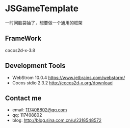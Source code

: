 # JSGameTemplate
一时间脑袋抽了，想要做一个通用的框架

FrameWork
-----------------------
cocos2d-x-3.8

Development Tools
-----------------------
* WebStrom 10.0.4  https://www.jetbrains.com/webstorm/
* Cocos stdio 2.3.2  http://cocos2d-x.org/download

Contact me
-----------------------
* email: 117408802@qq.com
* qq: 117408802
* blog: http://blog.sina.com.cn/u/2318548572
